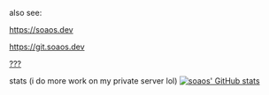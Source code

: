 also see:

https://soaos.dev

https://git.soaos.dev

[???](https://forum.soaos.dev)

stats (i do more work on my private server lol)
[![soaos' GitHub stats](https://github-readme-stats.vercel.app/api?username=soaosdev)](https://github.com/anuraghazra/github-readme-stats)
